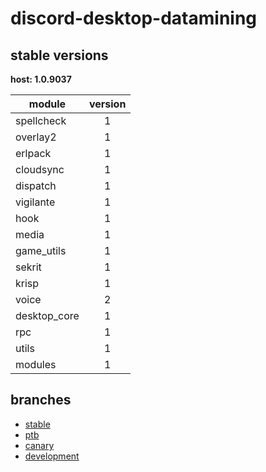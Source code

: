 # discord-desktop-datamining

## stable versions

**host: 1.0.9037**

| module | version |
| ------ | :-----: |
| spellcheck | 1 |
| overlay2 | 1 |
| erlpack | 1 |
| cloudsync | 1 |
| dispatch | 1 |
| vigilante | 1 |
| hook | 1 |
| media | 1 |
| game_utils | 1 |
| sekrit | 1 |
| krisp | 1 |
| voice | 2 |
| desktop_core | 1 |
| rpc | 1 |
| utils | 1 |
| modules | 1 |

## branches

- [stable](https://github.com/OpenAsar/discord-desktop-datamining/tree/stable)
- [ptb](https://github.com/OpenAsar/discord-desktop-datamining/tree/ptb)
- [canary](https://github.com/OpenAsar/discord-desktop-datamining/tree/canary)
- [development](https://github.com/OpenAsar/discord-desktop-datamining/tree/development)